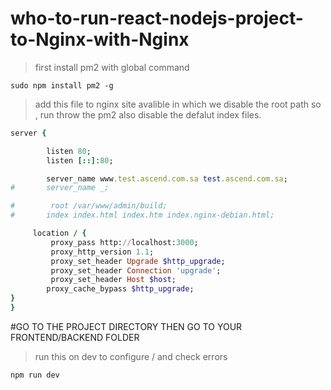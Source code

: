 # who-to-run-react-nodejs-project-to-Nginx-with-Nginx

> first install pm2 with global command
```
sudo npm install pm2 -g
```
> add this file to nginx site avalible
in which we disable the root path so , run throw the pm2
also disable the defalut index files.

```ruby
server {

        listen 80;
        listen [::]:80;

        server_name www.test.ascend.com.sa test.ascend.com.sa;
#       server_name _;

#        root /var/www/admin/build;
#       index index.html index.htm index.nginx-debian.html;

     location / {
         proxy_pass http://localhost:3000;
         proxy_http_version 1.1;
         proxy_set_header Upgrade $http_upgrade;
         proxy_set_header Connection 'upgrade';
         proxy_set_header Host $host;
        proxy_cache_bypass $http_upgrade;
}
}
```
#GO TO THE PROJECT DIRECTORY THEN GO TO YOUR FRONTEND/BACKEND FOLDER
>run this on dev to configure / and check errors
```
npm run dev
```
